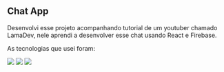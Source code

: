 <h2>Chat App</h2>

<p>
  Desenvolvi esse projeto acompanhando tutorial de um youtuber chamado LamaDev, nele aprendi a desenvolver esse chat usando React e Firebase.
</p>

<p>As tecnologias que usei foram:</p>

<div>
  <img src="https://img.shields.io/badge/React-20232A?style=for-the-badge&logo=react&logoColor=61DAFB" />
  <img src="https://img.shields.io/badge/Firebase-F29D0C?style=for-the-badge&logo=firebase&logoColor=white" />
  <img src="https://img.shields.io/badge/Sass-CC6699?style=for-the-badge&logo=sass&logoColor=white"/>
</div>
